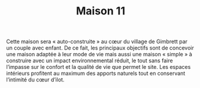 ﻿---
publishdate: 2019-10-12
title: "Maison 11"
description: "Maison 11"
location: "Gimbrett (67)"
client: "Privée"
builder: ["Aurélien SUCHET Architecte"]
period: "2019"
surface: "128 m²"
cost: "-"
images:
  - /img/upload/appartement11_Pers_AA.jpg
  - /img/upload/appartement11_Pers_CC.jpg
  - /img/upload/appartement11_axo_nb.jpg
  - /img/upload/appartement11_Coupe.jpg
  - /img/upload/appartement11_facade_sud.jpg
metadesc: "Conception d’une maison individuelle neuve située au cœur de Gimbrett. Elle sera réalisée en partie en auto-construction par ses futurs habitants."
---

Cette maison sera « auto-construite » au cœur du village de Gimbrett par un couple avec enfant. De ce fait, les principaux objectifs sont de concevoir une maison adaptée à leur mode de vie mais aussi une maison « simple » à construire avec un impact environnemental réduit, le tout sans faire l’impasse sur le confort et la qualité de vie que permet le site. Les espaces intérieurs profitent au maximum des apports naturels tout en conservant l’intimité du cœur d’ilot.

